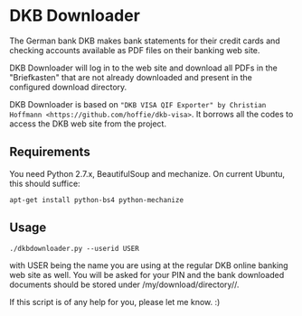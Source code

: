 DKB Downloader
=====================
The German bank DKB makes bank statements for their credit cards and checking accounts available as PDF files on their banking web site.

DKB Downloader will log in to the web site and download all PDFs in the "Briefkasten" that are not already downloaded and present in the 
configured download directory.

DKB Downloader is based on `"DKB VISA QIF Exporter" by Christian Hoffmann <https://github.com/hoffie/dkb-visa>`. It borrows all the codes 
to access the DKB web site from the project. 


Requirements
------------
You need Python 2.7.x, BeautifulSoup and mechanize. On current Ubuntu,
this should suffice:

    apt-get install python-bs4 python-mechanize

Usage
-----
    ./dkbdownloader.py --userid USER

with USER being the name you are using at the regular DKB online banking web site as well.
You will be asked for your PIN and the bank downloaded documents should be stored under /my/download/directory/<userid>/.

If this script is of any help for you, please let me know. :)
